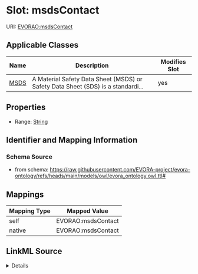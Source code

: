 

# Slot: msdsContact



URI: [EVORAO:msdsContact](https://raw.githubusercontent.com/EVORA-project/evora-ontology/refs/heads/main/models/owl/evora_ontology.owl.ttl#msdsContact)



<!-- no inheritance hierarchy -->





## Applicable Classes

| Name | Description | Modifies Slot |
| --- | --- | --- |
| [MSDS](MSDS.md) | A Material Safety Data Sheet (MSDS) or Safety Data Sheet (SDS) is a standardi... |  yes  |







## Properties

* Range: [String](String.md)





## Identifier and Mapping Information







### Schema Source


* from schema: https://raw.githubusercontent.com/EVORA-project/evora-ontology/refs/heads/main/models/owl/evora_ontology.owl.ttl#




## Mappings

| Mapping Type | Mapped Value |
| ---  | ---  |
| self | EVORAO:msdsContact |
| native | EVORAO:msdsContact |




## LinkML Source

<details>
```yaml
name: msdsContact
from_schema: https://raw.githubusercontent.com/EVORA-project/evora-ontology/refs/heads/main/models/owl/evora_ontology.owl.ttl#
rank: 1000
alias: msdsContact
domain_of:
- MSDS
range: string

```
</details>